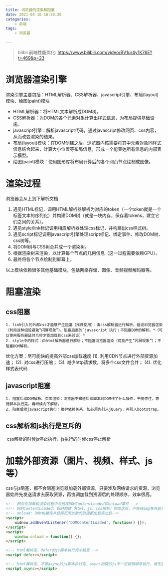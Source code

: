 ```yaml
---
title: 浏览器的渲染和阻塞
date: 2021-04-10 16:20:20
categories:
    - 前端
tags:
    - 浏览器

---
```


> bilbil 前端性能优化: https://www.bilibili.com/video/BV1ur4y1K76E?t=469&p=23

# 浏览器渲染引擎

渲染引擎主要包括：HTML解析器、CSS解析器、javascript引擎、布局(layout)模块、绘图(paint)模块

- HTML解析器：将HTML文本解析成DOM树。
- CSS解析器：为DOM的各个元素对象计算出样式信息，为布局提供基础设施。
- javascript引擎：解析javascript代码，通过javascript修改网页、css内容，从而改变渲染的结果。
- 布局(layout)模块：在DOM创建之后，浏览器内核需要将其中元素对象同样式信息结合起来，计算大小位置等布局信息，形成一个能表达所有信息的内部表示模型。
- 绘图(paint)模块：使用图形库将布局计算后的各个网页节点绘制成图像。

# 渲染过程

浏览器会从上到下解析文档

1. 遇见HTML标记，调用HTML解析器解析为对应的token（一个token就是一个标签文本的序列化）并构建DOM树（就是一块内存，保存着tokens，建立它们之间的关系）。
2. 遇见style/link标记调用相应解析器处理css标记，并构建出css样式树。
3. 遇见script标记调用javascript引擎处理script标记、绑定事件、修改DOM树、css树等。
4. 将DOM树与CSS树合并成一个渲染树。
5. 根据渲染树来渲染，以计算每个节点的几何信息（这一过程需要依赖GPU）。
6. 最终将各个节点绘制到屏幕上。

以上模块依赖很多其他基础模块，包括网络存储、图像、音频视频解码器等。

# 阻塞渲染

## css阻塞

	1. link引入的外部css才能够产生阻塞（推荐使用）：由css解析器进行解析，组设浏览器渲染（利用这种组设避免“闪屏现象”）。阻塞后面的`javascript`执行；不阻塞DOM的解析。*（可以使用服务器延时几秒才能加载到css来验证）*
 	2. style中的样式：由html解析器进行解析；不阻塞浏览器渲染（可能产生“闪屏现象”）；不阻塞DOM解析。

优化方案：尽可能快的提高外部css加载速度
    (1). 利用CDN节点进行外部资源加速；
    (2). 对css进行压缩；
    (3). 减少http请求数，将多个css文件合并；
    (4). 优化样式表代码

## javascript阻塞

	1. 阻塞后续DOM解析、页面渲染：浏览器不知道后续脚本对DOM作了什么操作，干脆停住，等待脚本执行完，再继续向下解析。
 	2. 阻塞后续javascript执行：维护依赖关系，如必须先引入jQuery，再引入bootstrap。

## css解析和js执行是互斥的

​	css解析的时候js停止执行，js执行的时候css停止解析

# 加载外部资源（图片、视频、样式、js等）

​	css与js阻塞，都不会阻塞浏览器加载外部资源，只要涉及网络请求的资源，浏览器始终先发送请求去获取资源，再协调加载到资源后的处理顺序，效率很高。

```html
<!-- 网页在加载和渲染过程中会触发DOMContentLoaded和onload事件 -->
<!-- DOMContentLoaded: DOM构建（html、js、css解析）完成之后，不等待img等外部资源的加载-->
<!-- onload: DOM构建完并且网页所依赖的资源都加载完之后-->
<script>
	widnow.addEventListener('DOMContentLoaded', function() {});
</script>
<script>
	window.onload = function() {};
</script>

<!-- html解析完，defer的js脚本执行完才触发 -->
<script defer></script>

<!-- html解析完，不等async的js脚本执行完，async加载的js不一定按照顺序执行，谁先加载完先执行谁 -->
<script async></script>
```

